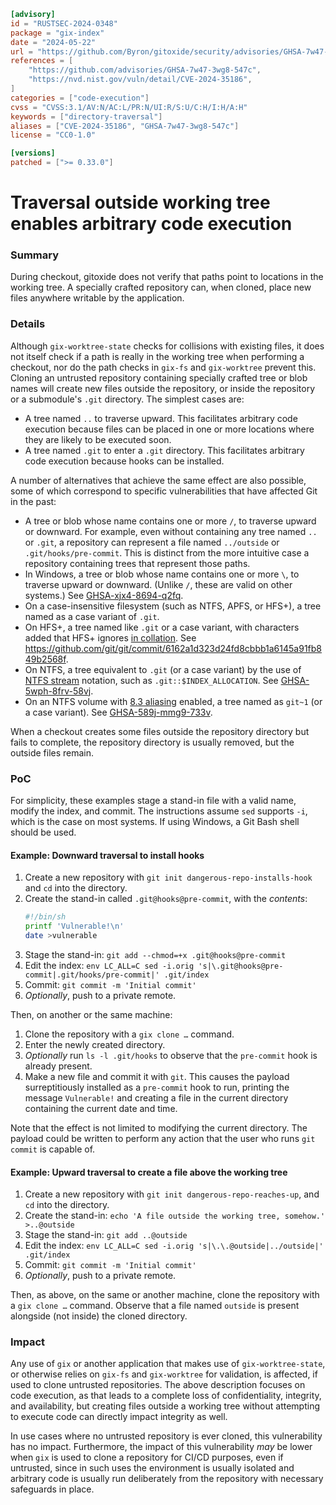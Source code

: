 ```toml
[advisory]
id = "RUSTSEC-2024-0348"
package = "gix-index"
date = "2024-05-22"
url = "https://github.com/Byron/gitoxide/security/advisories/GHSA-7w47-3wg8-547c"
references = [
    "https://github.com/advisories/GHSA-7w47-3wg8-547c",
    "https://nvd.nist.gov/vuln/detail/CVE-2024-35186",
]
categories = ["code-execution"]
cvss = "CVSS:3.1/AV:N/AC:L/PR:N/UI:R/S:U/C:H/I:H/A:H"
keywords = ["directory-traversal"]
aliases = ["CVE-2024-35186", "GHSA-7w47-3wg8-547c"]
license = "CC0-1.0"

[versions]
patched = [">= 0.33.0"]
```

# Traversal outside working tree enables arbitrary code execution

### Summary

During checkout, gitoxide does not verify that paths point to locations in the working tree. A specially crafted repository can, when cloned, place new files anywhere writable by the application.

### Details

Although `gix-worktree-state` checks for collisions with existing files, it does not itself check if a path is really in the working tree when performing a checkout, nor do the path checks in `gix-fs` and `gix-worktree` prevent this. Cloning an untrusted repository containing specially crafted tree or blob names will create new files outside the repository, or inside the repository or a submodule's `.git` directory. The simplest cases are:

- A tree named `..` to traverse upward. This facilitates arbitrary code execution because files can be placed in one or more locations where they are likely to be executed soon.
- A tree named `.git` to enter a `.git` directory. This facilitates arbitrary code execution because hooks can be installed.

A number of alternatives that achieve the same effect are also possible, some of which correspond to specific vulnerabilities that have affected Git in the past:

- A tree or blob whose name contains one or more `/`, to traverse upward or downward. For example, even without containing any tree named `..` or `.git`, a repository can represent a file named `../outside` or `.git/hooks/pre-commit`. This is distinct from the more intuitive case a repository containing trees that represent those paths.
- In Windows, a tree or blob whose name contains one or more `\`, to traverse upward or downward. (Unlike `/`, these are valid on other systems.) See [GHSA-xjx4-8694-q2fq](https://github.com/git/git/security/advisories/GHSA-xjx4-8694-q2fq).
- On a case-insensitive filesystem (such as NTFS, APFS, or HFS+), a tree named as a case variant of `.git`.
- On HFS+, a tree named like `.git` or a case variant, with characters added that HFS+ ignores [in collation](https://developer.apple.com/library/archive/technotes/tn/tn1150.html#StringComparisonAlgorithm). See https://github.com/git/git/commit/6162a1d323d24fd8cbbb1a6145a91fb849b2568f.
- On NTFS, a tree equivalent to `.git` (or a case variant) by the use of [NTFS stream](https://learn.microsoft.com/en-us/openspecs/windows_protocols/ms-fscc/c54dec26-1551-4d3a-a0ea-4fa40f848eb3) notation, such as `.git::$INDEX_ALLOCATION`. See [GHSA-5wph-8frv-58vj](https://github.com/git/git/security/advisories/GHSA-5wph-8frv-58vj).
- On an NTFS volume with [8.3 aliasing](https://learn.microsoft.com/en-us/windows/win32/fileio/naming-a-file#short-vs-long-names) enabled, a tree named as `git~1` (or a case variant). See [GHSA-589j-mmg9-733v](https://github.com/git/git/security/advisories/GHSA-589j-mmg9-733v).

When a checkout creates some files outside the repository directory but fails to complete, the repository directory is usually removed, but the outside files remain.

### PoC

For simplicity, these examples stage a stand-in file with a valid name, modify the index, and commit. The instructions assume `sed` supports `-i`, which is the case on most systems. If using Windows, a Git Bash shell should be used.

#### Example: Downward traversal to install hooks

1. Create a new repository with `git init dangerous-repo-installs-hook` and `cd` into the directory.
2. Create the stand-in called `.git@hooks@pre-commit`, with the *contents*:
   ```sh
   #!/bin/sh
   printf 'Vulnerable!\n'
   date >vulnerable
   ```
3. Stage the stand-in: `git add --chmod=+x .git@hooks@pre-commit`
4. Edit the index: `env LC_ALL=C sed -i.orig 's|\.git@hooks@pre-commit|.git/hooks/pre-commit|' .git/index`
5. Commit: `git commit -m 'Initial commit'`
6. *Optionally*, push to a private remote.

Then, on another or the same machine:

1. Clone the repository with a `gix clone …` command.
2. Enter the newly created directory.
3. *Optionally* run `ls -l .git/hooks` to observe that the `pre-commit` hook is already present.
4. Make a new file and commit it with `git`. This causes the payload surreptitiously installed as a `pre-commit` hook to run, printing the message `Vulnerable!` and creating a file in the current directory containing the current date and time.

Note that the effect is not limited to modifying the current directory. The payload could be written to perform any action that the user who runs `git commit` is capable of.

#### Example: Upward traversal to create a file above the working tree

1. Create a new repository with `git init dangerous-repo-reaches-up`, and `cd` into the directory.
2. Create the stand-in: `echo 'A file outside the working tree, somehow.' >..@outside`
3. Stage the stand-in: `git add ..@outside`
4. Edit the index: `env LC_ALL=C sed -i.orig 's|\.\.@outside|../outside|' .git/index`
5. Commit: `git commit -m 'Initial commit'`
6. *Optionally*, push to a private remote.

Then, as above, on the same or another machine, clone the repository with a `gix clone …` command. Observe that a file named `outside` is present alongside (not inside) the cloned directory.

### Impact

Any use of `gix` or another application that makes use of `gix-worktree-state`, or otherwise relies on `gix-fs` and `gix-worktree` for validation, is affected, if used to clone untrusted repositories. The above description focuses on code execution, as that leads to a complete loss of confidentiality, integrity, and availability, but creating files outside a working tree without attempting to execute code can directly impact integrity as well.

In use cases where no untrusted repository is ever cloned, this vulnerability has no impact. Furthermore, the impact of this vulnerability *may* be lower when `gix` is used to clone a repository for CI/CD purposes, even if untrusted, since in such uses the environment is usually isolated and arbitrary code is usually run deliberately from the repository with necessary safeguards in place.
